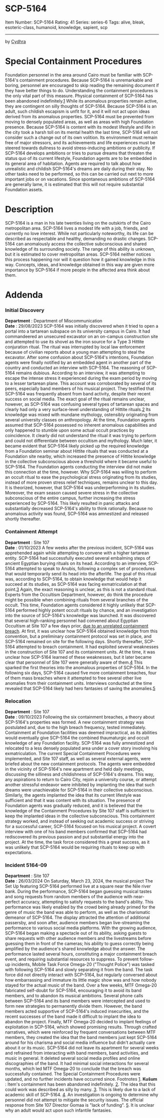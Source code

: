 # SCP-5164
Item Number: SCP-5164
Rating: 41
Series: series-6
Tags: alive, bleak, esoteric-class, humanoid, knowledge, sapient, scp

---

by [Cydhra](/cydhra)
# Special Containment Procedures
Foundation personnel in the area around Cairo must be familiar with SCP-5164's containment procedures. Because SCP-5164 is unremarkable and boring, personnel are encouraged to skip reading the remaining document if they have better things to do. Understanding the containment procedures is the only vital part of this measure.
Physical containment of SCP-5164 has been abandoned indefinitely.[1](javascript:;) While its anomalous properties remain active, they are contingent on silly thoughts of SCP-5164. Because SCP-5164 is an adult, such childish escapism is unfit for it, and it will not act upon ideas derived from its anomalous properties.
SCP-5164 must be prevented from moving to densely populated areas, as well as areas with high Foundation presence. Because SCP-5164 is content with its modest lifestyle and life in the city took a harsh toll on its mental health the last time, SCP-5164 will not consider such a change out of its own volition. Its environment must remain free of major stressors, and its achievements and life experiences must be steered towards dullness to avoid stress-inducing ambitions or publicity.
If SCP-5164 develops ambitions or tries to pursue dreams that threaten the status quo of its current lifestyle, Foundation agents are to be embedded in its general area of habitation. Agents are required to talk about how unrealistic and childish SCP-5164's dreams are daily during their stay. No other tasks need to be performed, so this can be carried out next to more important jobs or on vacations. Since spontaneous ambitions of SCP-5164 are generally lame, it is estimated that this will not require substantial Foundation assets.
# Description
SCP-5164 is a man in his late twenties living on the outskirts of the Cairo metropolitan area. SCP-5164 lives a modest life with a job, friends, and currently no love interest. While not particularly noteworthy, its life can be described as respectable and healthy, demanding no drastic changes.
SCP-5164 can anomalously access the collective subconscious and shared knowledge of its surrounding society. The range of this ability is unknown, but it is estimated to cover metropolitan areas. SCP-5164 neither notices this process happening nor will it question how it gained knowledge in this way. Concepts, ideas, and knowledge obtained in this way are given more importance by SCP-5164 if more people in the affected area think about them.
# Addenda
### Initial Discovery
**Department** : Department of Miscommunication  
**Date** : 29/08/2023
SCP-5164 was initially discovered when it tried to open a portal into a tartarean subspace on its university campus in Cairo. It had commandeered an unsecured excavator on an on-campus construction site and attempted to use its shovel as the iron source for a Type 3 Hittite conjuration ritual.
The ritual was interrupted by local law enforcement because of civilian reports about a young man attempting to steal the excavator. After some confusion about SCP-5164's intentions, Foundation agents were finally notified by an embedded agent in another part of the country and conducted an interview with SCP-5164.
The reasoning of SCP-5164 remains dubious. According to an interview, it was attempting to escape the intense stress it experienced during the exam period by moving to a lesser tartarean plane. This account was corroborated by several of its peers, especially band members of his musical project. They testified that SCP-5164 was frequently absent from band activity, despite their recent success on social media. The exact goal of the ritual remains unclear, however, as SCP-5164 was confusing several types of tartarean spaces and clearly had only a very surface-level understanding of Hittite rituals.[2](javascript:;) Its knowledge was mixed with mundane mythology, ostensibly originating from several university classes on anthropology.
At the time, Foundation agents assumed that SCP-5164 possessed no inherent anomalous capabilities and only happened to stumble upon some actual occult practices by coincidence. It clearly did not understand the ritual it was trying to perform and could not differentiate between occultism and mythology. Much later, it became evident that SCP-5164 likely picked up the required knowledge from a Foundation seminar about Hittite rituals that was conducted at a Foundation site nearby, which increased the presence of Hittite knowledge in the collective subconscious above a threshold where it became useful to SCP-5164. The Foundation agents conducting the interview did not make this connection at the time, however.
Why SCP-5164 was willing to perform an occult ritual to ease the psychological stress originating from its studies, instead of more proven stress relief techniques, remains unclear to this day. It is theorized, however, that SCP-5164 was underperforming in its studies. Moreover, the exam season caused severe stress in the collective subconscious of the entire campus, further increasing the stress experienced by SCP-5164. This likely resulted in panic attacks and substantially decreased SCP-5164's ability to think rationally.
Because no anomalous activity was found, SCP-5164 was amnestized and released shortly thereafter.
### Containment Attempt
**Department** : Site 107  
**Date** : 01/10/2023
A few weeks after the previous incident, SCP-5164 was apprehended again while attempting to convene with a higher tartarean entity. SCP-5164 had successfully executed several embalming steps of ancient Egyptian burying rituals on its head. According to an interview, SCP-5164 attempted to speak to Anubis, following a complex set of procedures that would temporarily send its head into the afterlife. The goal of this ritual was, according to SCP-5164, to obtain knowledge that would help it succeed at its studies, as SCP-5164 was facing exmatriculation at that point.[3](javascript:;) Again, the exact reasoning is unclear, as this is not a standard ritual. Experts from the Occultism Department, however, do think the procedure might be possible when combining rituals from several branches of the occult.
This time, Foundation agents considered it highly unlikely that SCP-5164 performed highly potent occult rituals by chance, and an investigation into the source of SCP-5164's knowledge was launched. It was discovered that several high-ranking personnel had convened about Egyptian Occultism at Site 107 a few days prior, [due to an unrelated containment breach](/scp-7886). At first, it was unclear how SCP-5164 obtained knowledge from this convention, but a preliminary containment protocol was set in place, and SCP-5164 remained on site for the following days.
Shortly thereafter, SCP-5164 attempted to breach containment. It had exploited several weaknesses in the construction of Site 107 and its containment units. At the time, it was unclear how SCP-5164 learned of these weaknesses, but it later became clear that personnel of Site 107 were generally aware of them.[4](javascript:;) This sparked the first theories into the anomalous properties of SCP-5164.
In the following six days, SCP-5164 caused five more containment breaches, four of them mass breaches where it attempted to free several other live anomalies from their containment units. Interviews conducted at the time revealed that SCP-5164 likely had hero fantasies of saving the anomalies.[5](javascript:;)
### Relocation
**Department** : Site 107  
**Date** : 09/10/2023
Following the six containment breaches, a theory about SCP-5164's properties was formed. A new containment strategy was postulated and, due to the high breach frequency, tested immediately. Containment at Foundation facilities was deemed impractical, as its abilities would eventually give SCP-5164 the combined thaumaturgic and occult knowledge of any Foundation facility.
SCP-5164 was fully amnestized and relocated to a less densely populated area under a cover story involving his exmatriculation. The current Special Containment Procedures were implemented, and Site 107 staff, as well as several external agents, were briefed about the new containment protocols. The agents were embedded in the vicinity of SCP-5164's new apartment and held daily meetings, discussing the silliness and childishness of SCP-5164's dreams. This way, any aspirations to return to Cairo City, rejoin a university course, or attempt another stressful endeavor were inhibited by implanting the idea that such dreams were unachievable for SCP-5164 in their collective subconscious.
Similarly, the agents implanted the idea that its current lifestyle was sufficient and that it was content with its situation. The presence of Foundation agents was gradually reduced, and it is believed that the knowledge of the Containment Procedures by Site 107 staff is sufficient to keep the implanted ideas in the collective subconscious.
This containment strategy worked, and instead of seeking out academic success or striving for a successful career, SCP-5164 focused on his musical project. A covert interview with one of his band members confirmed that SCP-5164 had rediscovered its previous passion and put substantial energy into the project. At the time, the task force considered this a great success, as it was unlikely that SCP-5164 would be requiring rituals to keep up with expectations.
### Incident 5164-09
**Department** : Site 107  
**Date** : 26/03/2024
On Saturday, March 23, 2024, the musical project The Set Up featuring SCP-5164 performed live at a square near the Nile river bank. During the performance, SCP-5164 began guessing musical tastes and song requests from random members of the audience with near-perfect accuracy, attempting to satisfy requests to the band's ability. This performance was likely enabled by the crowd being already primed for the genre of music the band was able to perform, as well as the charismatic demeanor of SCP-5164. The display attracted the attention of additional passersby, and soon after, audience members began live-streaming the performance to various social media platforms.
With the growing audience, SCP-5164 began making a spectacle out of its ability, asking guests to share requests with other audience members and the livestreams before guessing them in front of the cameras; his ability to guess correctly being amplified by the audience's shared knowledge about the answer. The performance lasted several hours, constituting a major containment breach event, and requiring substantial resources to suppress.
To prevent follow-up incidents, Mobile Task Force Omega-20 ("Thought Police") was tasked with following SCP-5164 and slowly separating it from the band. The task force did not directly interact with SCP-5164, but regularly conversed about how embarrassing and immature its little magic show was and how nobody stayed for the actual music of the band. Over a few weeks, MTF Omega-20 fabricated self-doubt for SCP-5164, encouraging it to avoid its band members, and to abandon its musical ambitions.
Several phone calls between SCP-5164 and its band members were intercepted and used to form new strategies to permanently divide them. However, the band members acted supportive of SCP-5164's induced insecurities, and the recent successes of the band made it difficult to implant the idea to abandon the project. Finally, MTF Omega-20 decided to implant feelings of exploitation in SCP-5164, which showed promising results. Through crafted narratives, which were reinforced by frequent conversations between MTF members, they created the idea that the band members just kept SCP-5164 around for his charisma and social media influence but didn't actually care about it or its music. SCP-5164 did not leave its apartment for several weeks and refrained from interacting with band members, band activities, and music in general. It deleted several social media profiles and online discographies of the band. It had minimal social interactions for several months, which led MTF Omega-20 to conclude that the breach was successfully contained.
The Special Containment Procedures were updated, and no further incidents have occurred since.
Footnotes
[1](javascript:;). **Kušum** : Item's containment has been abandoned indefinitely.
[2](javascript:;). The idea that this could work was described as silly by many.
[3](javascript:;). This is likely due to a lack of academic skill of SCP-5164.
[4](javascript:;). An investigation is ongoing to determine why personnel did not attempt to mitigate the security issues. The official response from Site 107 Director Gomaa is "lack of funding".
[5](javascript:;). It is unclear why an adult would act upon such infantile fantasies.